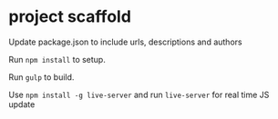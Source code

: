 # project scaffold

Update package.json to include urls, descriptions and authors

Run `npm install` to setup.

Run `gulp` to build.

Use `npm install -g live-server` and run `live-server` for real time JS update
